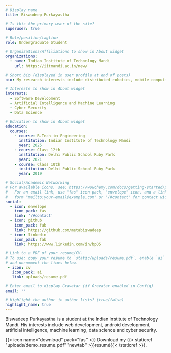 ```yaml
---
# Display name
title: Biswadeep Purkayastha

# Is this the primary user of the site?
superuser: true

# Role/position/tagline
role: Undergraduate Student

# Organizations/Affiliations to show in About widget
organizations:
  - name: Indian Institute of Technology Mandi
    url: https://iitmandi.ac.in/new/

# Short bio (displayed in user profile at end of posts)
bio: My research interests include distributed robotics, mobile computing and programmable matter.

# Interests to show in About widget
interests:
  - Software Development
  - Artificial Intelligence and Machine Learning
  - Cyber Security
  - Data Science

# Education to show in About widget
education:
  courses:
    - course: B.Tech in Engineering
      institution: Indian Institute of Technology Mandi
      year: 2025
    - course: Class 12th
      institution: Delhi Public School Ruby Park
      year: 2021
    - course: Class 10th
      institution: Delhi Public School Ruby Park
      year: 2019

# Social/Academic Networking
# For available icons, see: https://wowchemy.com/docs/getting-started/page-builder/#icons
#   For an email link, use "fas" icon pack, "envelope" icon, and a link in the
#   form "mailto:your-email@example.com" or "/#contact" for contact widget.
social:
  - icon: envelope
    icon_pack: fas
    link: '/#contact'
  - icon: github
    icon_pack: fab
    link: https://github.com/metabiswadeep
  - icon: linkedin
    icon_pack: fab
    link: https://www.linkedin.com/in/bp05

# Link to a PDF of your resume/CV.
# To use: copy your resume to `static/uploads/resume.pdf`, enable `ai` icons in `params.toml`,
# and uncomment the lines below.
 - icon: cv
   icon_pack: ai
   link: uploads/resume.pdf

# Enter email to display Gravatar (if Gravatar enabled in Config)
email: ''

# Highlight the author in author lists? (true/false)
highlight_name: true
---
```


Biswadeep Purkayastha is a student at the Indian Institute of Technology Mandi. His interests include web development, android development, artificial intelligence, machine learning, data science and cyber security.


{{< icon name="download" pack="fas" >}} Download my {{< staticref "uploads/demo_resume.pdf" "newtab" >}}resumé{{< /staticref >}}.

